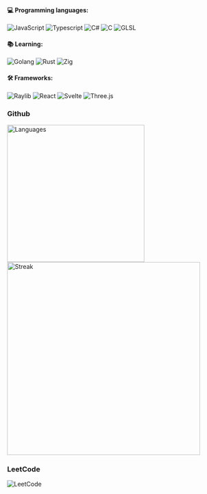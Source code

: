 #### 💻 Programming languages:
![JavaScript](https://img.shields.io/static/v1?logo=javascript&label=&message=JavaScript&color=F7DF1E&logoColor=000000&style=flat-square)
![Typescript](https://img.shields.io/static/v1?logo=typescript&label=&message=TypeScript&color=007ACC&logoColor=FFFFFF&style=flat-square)
![C#](https://img.shields.io/static/v1?logo=dotnet&label=&message=C%23&color=207D0E&logoColor=FFFFFF&style=flat-square)
![C](https://img.shields.io/static/v1?logo=c&label=&message=C&color=A8B9CC&logoColor=464646&style=flat-square)
![GLSL](https://img.shields.io/static/v1?logo=opengl&label=&message=GLSL&color=46707E&logoColor=FFFFFF&style=flat-square)

#### 📚 Learning:
![Golang](https://img.shields.io/static/v1?logo=go&label=&message=Golang&color=0088B6&logoColor=FFFFFF&style=flat-square)
![Rust](https://img.shields.io/static/v1?logo=rust&label=&message=Rust&color=FFFFFF&logoColor=000000&style=flat-square)
![Zig](https://img.shields.io/static/v1?logo=zig&label=&message=Zig&color=000000&logoColor=f2a31c&style=flat-square)

#### 🛠️ Frameworks:
![Raylib](https://img.shields.io/static/v1?logo=raylib&label=&message=Raylib&color=000000&logoColor=white&style=flat-square)
![React](https://img.shields.io/static/v1?logo=react&label=&message=React&color=0A79A8&logoColor=white&style=flat-square)
![Svelte](https://img.shields.io/static/v1?logo=svelte&label=&message=Svelte&color=D63200&logoColor=white&style=flat-square)
![Three.js](https://img.shields.io/static/v1?logo=three.js&label=&message=Three.js&color=000000&logoColor=white&style=flat-square)

<div align="left">
  <h3>Github</h3>
  <img src="https://github-readme-stats.vercel.app/api/top-langs?username=Vetsou&show_icons=true&locale=en&layout=compact&theme=chartreuse-dark" alt="Languages" width="320" />
  <img src="https://github-readme-streak-stats.herokuapp.com/?user=Vetsou&theme=tokyonight" alt="Streak" width="450"/>
</div>

<div align="left">
  <h3>LeetCode</h3>
  <img src="https://leetcode-stats.vercel.app/api?username=Vetsou&theme=Raspberry" alt="LeetCode" />
</div>
